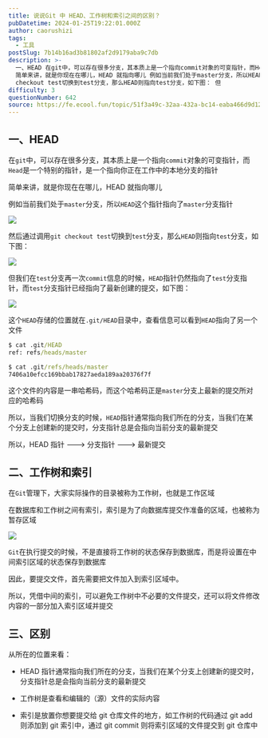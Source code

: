 ```yaml
---
title: 说说Git 中 HEAD、工作树和索引之间的区别？
pubDatetime: 2024-01-25T19:22:01.000Z
author: caorushizi
tags:
  - 工具
postSlug: 7b14b16ad3b81802af2d9179aba9c7db
description: >-
  一、HEAD 在git中，可以存在很多分支，其本质上是一个指向commit对象的可变指针，而Head是一个特别的指针，是一个指向你正在工作中的本地分支的指针
  简单来讲，就是你现在在哪儿，HEAD 就指向哪儿 例如当前我们处于master分支，所以HEAD这个指针指向了master分支指针 然后通过调用git
  checkout test切换到test分支，那么HEAD则指向test分支，如下图： 但
difficulty: 3
questionNumber: 642
source: https://fe.ecool.fun/topic/51f3a49c-32aa-432a-bc14-eaba466d9d12
---
```


## 一、HEAD

在`git`中，可以存在很多分支，其本质上是一个指向`commit`对象的可变指针，而`Head`是一个特别的指针，是一个指向你正在工作中的本地分支的指针

简单来讲，就是你现在在哪儿，HEAD 就指向哪儿

例如当前我们处于`master`分支，所以`HEAD`这个指针指向了`master`分支指针

![](https://static.ecool.fun//article/cd091dbf-2fd5-4bd7-937d-16faadf9effb.png)

然后通过调用`git checkout test`切换到`test`分支，那么`HEAD`则指向`test`分支，如下图：

![](https://static.ecool.fun//article/192444cf-91c0-4487-8aeb-fd86ae9481bc.png)

但我们在`test`分支再一次`commit`信息的时候，`HEAD`指针仍然指向了`test`分支指针，而`test`分支指针已经指向了最新创建的提交，如下图：

![](https://static.ecool.fun//article/aa121c86-e5a4-4bbc-9155-10c56dda4b74.png)

这个`HEAD`存储的位置就在`.git/HEAD`目录中，查看信息可以看到`HEAD`指向了另一个文件

```cmd
$ cat .git/HEAD
ref: refs/heads/master

$ cat .git/refs/heads/master
7406a10efcc169bbab17827aeda189aa20376f7f
```

这个文件的内容是一串哈希码，而这个哈希码正是`master`分支上最新的提交所对应的哈希码

所以，当我们切换分支的时候，`HEAD`指针通常指向我们所在的分支，当我们在某个分支上创建新的提交时，分支指针总是会指向当前分支的最新提交

所以，HEAD 指针 ——–> 分支指针 ——–> 最新提交

## 二、工作树和索引

在`Git`管理下，大家实际操作的目录被称为工作树，也就是工作区域

在数据库和工作树之间有索引，索引是为了向数据库提交作准备的区域，也被称为暂存区域

![](https://static.ecool.fun//article/b26247bc-fa12-4b09-a31d-976246d54ea9.png)

`Git`在执行提交的时候，不是直接将工作树的状态保存到数据库，而是将设置在中间索引区域的状态保存到数据库

因此，要提交文件，首先需要把文件加入到索引区域中。

所以，凭借中间的索引，可以避免工作树中不必要的文件提交，还可以将文件修改内容的一部分加入索引区域并提交

## 三、区别

从所在的位置来看：

- HEAD 指针通常指向我们所在的分支，当我们在某个分支上创建新的提交时，分支指针总是会指向当前分支的最新提交

- 工作树是查看和编辑的（源）文件的实际内容

- 索引是放置你想要提交给 git 仓库文件的地方，如工作树的代码通过 git add 则添加到 git 索引中，通过 git commit 则将索引区域的文件提交到 git 仓库中
